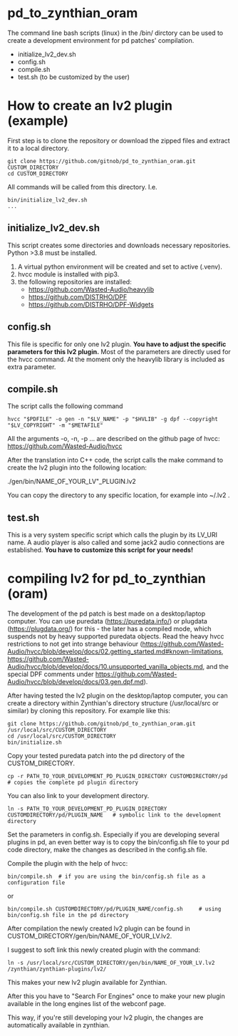 # pd_to_zynthian_oram
 The command line bash scripts (linux) in the /bin/ dirctory can be used to create a development environment for pd patches' compilation.
 * initialize_lv2_dev.sh
 * config.sh
 * compile.sh
 * test.sh (to be customized by the user)

# How to create an lv2 plugin (example)

 First step is to clone the repository or download the zipped files and extract it to a local directory.
 ```
 git clone https://github.com/gitnob/pd_to_zynthian_oram.git CUSTOM_DIRECTORY
 cd CUSTOM_DIRECTORY
 ```
 All commands will be called from this directory. I.e.
 ```
 bin/initialize_lv2_dev.sh
 ...
 ```
 
## initialize_lv2_dev.sh
 This script creates some directories and downloads necessary repositories. Python >3.8 must be installed. 
 
 1. A virtual python environment will be created and set to active (.venv).
 2. hvcc module is installed with pip3.
 3. the following repositories are installed:
	- https://github.com/Wasted-Audio/heavylib
	- https://github.com/DISTRHO/DPF
	- https://github.com/DISTRHO/DPF-Widgets


## config.sh
This file is specific for only one lv2 plugin. **You have to adjust the specific parameters for this lv2 plugin.**
Most of the parameters are directly used for the hvcc command.
At the moment only the heavylib library is included as extra parameter.

## compile.sh
The script calls the following command
```
hvcc "$PDFILE" -o gen -n "$LV_NAME" -p "$HVLIB" -g dpf --copyright "$LV_COPYRIGHT" -m "$METAFILE"
```
All the arguments -o, -n, -p ... are described on the github page of hvcc:
https://github.com/Wasted-Audio/hvcc

After the translation into C++ code, the script calls the make command to create the lv2 plugin into the following location:

./gen/bin/NAME_OF_YOUR_LV"_PLUGIN.lv2

You can copy the directory to any specific location, for example into ~/.lv2 .

## test.sh

This is a very system specific script which calls the plugin by its LV_URI name. A audio player is also called and some jack2 audio connections are established. 
**You have to customize this script for your needs!**

# compiling lv2 for pd_to_zynthian (oram)

The development of the pd patch is best made on a desktop/laptop computer. You can use puredata (https://puredata.info/) or plugdata (https://plugdata.org/) for this - the later has a compiled mode, which suspends not by heavy supported puredata objects.
Read the heavy hvcc restrictions to not get into strange behaviour (https://github.com/Wasted-Audio/hvcc/blob/develop/docs/02.getting_started.md#known-limitations, https://github.com/Wasted-Audio/hvcc/blob/develop/docs/10.unsupported_vanilla_objects.md, and the special DPF comments under https://github.com/Wasted-Audio/hvcc/blob/develop/docs/03.gen.dpf.md).

After having tested the lv2 plugin on the desktop/laptop computer, you can create a directory within Zynthian's directory structure (/usr/local/src or similar) by cloning this repository. For example like this:
```
git clone https://github.com/gitnob/pd_to_zynthian_oram.git /usr/local/src/CUSTOM_DIRECTORY
cd /usr/local/src/CUSTOM_DIRECTORY
bin/initialize.sh
```

Copy your tested puredata patch into the pd directory of the CUSTOM_DIRECTORY.
```
cp -r PATH_TO_YOUR_DEVELOPMENT_PD_PLUGIN_DIRECTORY CUSTOMDIRECTORY/pd	# copies the complete pd plugin directory
```
You can also link to your development directory.
```
ln -s PATH_TO_YOUR_DEVELOPMENT_PD_PLUGIN_DIRECTORY CUSTOMDIRECTORY/pd/PLUGIN_NAME	# symbolic link to the development directory
```

Set the parameters in config.sh. Especially if you are developing several plugins in pd, an even better way is to copy the bin/config.sh file to your pd code directory, make the changes as described in the config.sh file.

Compile the plugin with the help of hvcc:
```
bin/compile.sh	# if you are using the bin/config.sh file as a configuration file
```
or
```
bin/compile.sh CUSTOMDIRECTORY/pd/PLUGIN_NAME/config.sh 	# using bin/config.sh file in the pd directory
```

After compilation the newly created lv2 plugin can be found in CUSTOM_DIRECTORY/gen/bin/NAME_OF_YOUR_LV.lv2.

I suggest to soft link this newly created plugin with the command:
```
ln -s /usr/local/src/CUSTOM_DIRECTORY/gen/bin/NAME_OF_YOUR_LV.lv2 /zynthian/zynthian-plugins/lv2/
```
This makes your new lv2 plugin available for Zynthian.

After this you have to "Search For Engines" once to make your new plugin available in the long engines list of the webconf page.

This way, if you're still developing your lv2 plugin, the changes are automatically available in zynthian.
